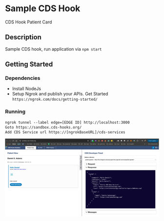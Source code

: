 # Sample CDS Hook

CDS Hook Patient Card

## Description

Sample CDS hook, run application via `npm start` 

## Getting Started

### Dependencies

* Install NodeJs
* Setup Ngrok and publish your APIs. Get Started `https://ngrok.com/docs/getting-started/`

### Running 

 ```
ngrok tunnel --label edge=[EDGE ID] http://localhost:3000
Goto https://sandbox.cds-hooks.org/
Add CDS Service url https://[ngrokBaseURL]/cds-services
```

![Alt text](./help-img.jpeg?raw=true "Sample App Running")
